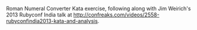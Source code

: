 Roman Numeral Converter Kata exercise, following along with Jim Weirich's 2013 Rubyconf India talk at http://confreaks.com/videos/2558-rubyconfindia2013-kata-and-analysis.
